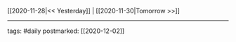 [[2020-11-28|<< Yesterday]] | [[2020-11-30|Tomorrow >>]]

___
tags: #daily
postmarked: [[2020-12-02]]

